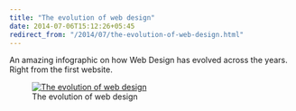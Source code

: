 ```yaml
---
title: "The evolution of web design"
date: 2014-07-06T15:12:26+05:45
redirect_from: "/2014/07/the-evolution-of-web-design.html"
---
```


An amazing infographic on how Web Design has evolved across the years. Right from the first website.

<figure>
  <a href="//dl.dropboxusercontent.com/s/agtjig5ohhshsh1/20140706-the-evolution-of-web-design.jpg">
    <img src="//dl.dropboxusercontent.com/s/agtjig5ohhshsh1/20140706-the-evolution-of-web-design.jpg" alt="The evolution of web design">
  </a>
  <figcaption>The evolution of web design</figcaption>
</figure>
